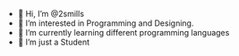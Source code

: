 - 👋 Hi, I’m @2smills
- 👀 I’m interested in Programming and Designing.
- 🌱 I’m currently learning different programming languages
- 💞️ I’m just a Student 


<!---
2smills/2smills is a ✨ special ✨ repository because its `README.md` (this file) appears on your GitHub profile.
You can click the Preview link to take a look at your changes.
--->
